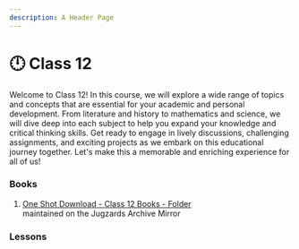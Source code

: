 ```yaml
---
description: A Header Page
---
```


# 🕛 Class 12

Welcome to Class 12! In this course, we will explore a wide range of topics and concepts that are essential for your academic and personal development. From literature and history to mathematics and science, we will dive deep into each subject to help you expand your knowledge and critical thinking skills. Get ready to engage in lively discussions, challenging assignments, and exciting projects as we embark on this educational journey together. Let's make this a memorable and enriching experience for all of us!

### Books

1. [One Shot Download - Class 12 Books - Folder](https://drive.google.com/drive/folders/1jj-A5Zo5BJ1\_CqvWvR7ZL25r1TTUI009)\
   maintained on the Jugzards Archive Mirror

### Lessons
